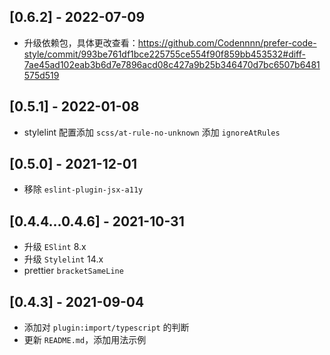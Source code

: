 ## [0.6.2] - 2022-07-09

- 升级依赖包，具体更改查看：https://github.com/Codennnn/prefer-code-style/commit/993be761df1bce225755ce554f90f859bb453532#diff-7ae45ad102eab3b6d7e7896acd08c427a9b25b346470d7bc6507b6481575d519

## [0.5.1] - 2022-01-08

- stylelint 配置添加 `scss/at-rule-no-unknown` 添加 `ignoreAtRules`

## [0.5.0] - 2021-12-01

- 移除 `eslint-plugin-jsx-a11y`

## [0.4.4...0.4.6] - 2021-10-31

- 升级 `ESlint` 8.x
- 升级 `Stylelint` 14.x
- prettier `bracketSameLine`

## [0.4.3] - 2021-09-04

- 添加对 `plugin:import/typescript` 的判断
- 更新 `README.md`，添加用法示例
